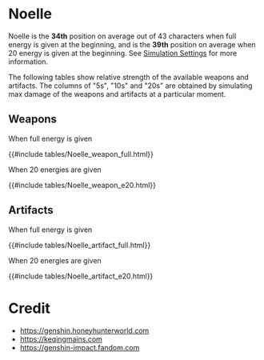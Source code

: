 # Noelle

Noelle is the **34th** position on average out of 43
characters when full energy is given at the beginning, and is the
**39th** position on average when 20 energy is given at the
beginning. See [Simulation Settings](./simulation_settings.md) for more
information.

The following tables show relative strength of the available weapons and
artifacts. The columns of "5s", "10s" and "20s" are obtained by
simulating max damage of the weapons and artifacts at a particular
moment.

## Weapons

When full energy is given

{{#include tables/Noelle_weapon_full.html}}

When 20 energies are given

{{#include tables/Noelle_weapon_e20.html}}

## Artifacts

When full energy is given

{{#include tables/Noelle_artifact_full.html}}

When 20 energies are given

{{#include tables/Noelle_artifact_e20.html}}

# Credit

- <https://genshin.honeyhunterworld.com>
- <https://keqingmains.com>
- <https://genshin-impact.fandom.com>
